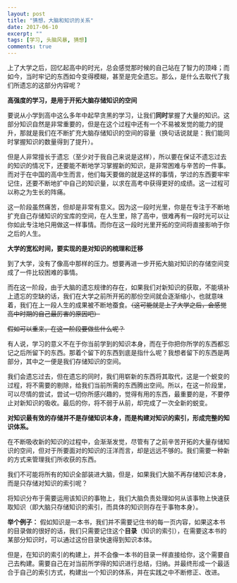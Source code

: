 ```yaml
---
layout: post
title: "猜想，大脑和知识的关系"
date: 2017-06-10
excerpt: ""
tags: [学习, 头脑风暴, 猜想]
comments: true
---
```


上了大学之后，回忆起高中的时光，总会感觉那时候的自己站在了智力的顶峰；而如今，当时牢记的东西如今变得模糊，甚至是完全遗忘。那么，是什么去取代了我们所遗忘的这部分内容呢？

**高强度的学习，是用于开拓大脑存储知识的空间**

要说从小学到高中这么多年中起早贪黑的学习，让我们**同时**掌握了大量的知识。这部分知识自然是非常重要的，但是在这个过程中还有一个不易被发觉的能力的提升，那就是我们在不断扩充大脑存储知识的空间的容量（换句话说就是：我们能同时掌握知识的数量得到了提升）。

但是人非常擅长于遗忘（至少对于我自己来说是这样），所以要在保证不遗忘过去的知识的情况下，还要能不断地学习掌握新的知识，是非常困难与辛苦的一件事。而对于在中国的高中生而言，他们每天要做的就是这样的事情，学过的东西要牢牢记住，还要不断地扩中自己的知识量，以求在高考中获得更好的成绩。这一过程可以称之为生长的阵痛。

这一阶段虽然痛苦，但却是非常有意义。因为这一段时光里，你是在专注于不断地扩充自己存储知识的宝库的空间，在人生里，除了高中，很难再有一段时光可以让你如此专注地只用做这一样事情。而你在这一段时光里开拓的空间将直接影响于你之后的人生。

**大学的宽松时间，要实现的是对知识的梳理和迁移**

到了大学，没有了像高中那样的压力。想要再进一步开拓大脑对知识的存储空间变成了一件比较困难的事情。

而在这一阶段，由于大脑的遗忘规律的存在，如果我们对新知识的获取，不能填补上遗忘的空缺的话，我们在大学之前所开拓的那份空间就会逐渐缩小，也就意味着，我们在上一段人生的成果被不断地蚕食。<del>（这可能就是上了大学之后，会感觉高中时期的自己最厉害的原因吧）</del>

<del>假如可以重来，在这一阶段要做些什么呢？</del>

有人说，学习的意义不在于你当前学到的知识本身，而在于你把你所学的东西都忘记之后所留下的东西。那着个留下的东西到底是指什么呢？我想者留下的东西是两部分，其中之一便是我们存储知识的空间。

我们会遗忘过去，但在遗忘的同时，我们用崭新的东西将其取代，这是一个蜕变的过程，将不需要的剔除，给我们当前所需的东西腾出空间。所以，在这一阶段里，可以尽情的尝试，尝试一切你所感兴趣的，觉得有用的东西，最重要的是，不要停止对新知识的吸收。最后的你，将不弱于从前，却完成了一次全新的蜕变。



**对知识最有效的存储并不是存储知识本身，而是构建对知识的索引，形成完整的知识体系。**

在不断吸收新的知识的过程中，会渐渐发觉，尽管有了之前辛苦开拓的大量存储知识的空间，但对于所要面对的知识的汪洋而言，却是远远不够的。我们需要一种新的方式来管理我们所收获的东西。

我们不可能将所有的知识全部装进大脑，但是，如果我们大脑不再存储知识本身，而是只存储对知识的索引呢？

将知识分布于需要运用该知识的事物上，我们大脑负责处理如何从该事物上快速获取知识（即大脑只存储知识的索引，而具体的知识则存在于事物本身）。

**举个例子：**
假如知识是一本书，我们并不需要记住书的每一页内容，如果这本书的目录做的很好的话，我们只需要记住这个**目录**（知识的索引），在需要这本书的某部分知识时，可以通过这份目录快速得到知识本体。

但是，在知识的索引的构建上，并不会像一本书的目录一样直接给你，这个需要自己去构建。需要自己在对当前所学得的知识进行总结，归纳。并最终形成一个最适合于自己的索引方式，构建出一个知识的体系，并在实践之中不断修正、改进。


